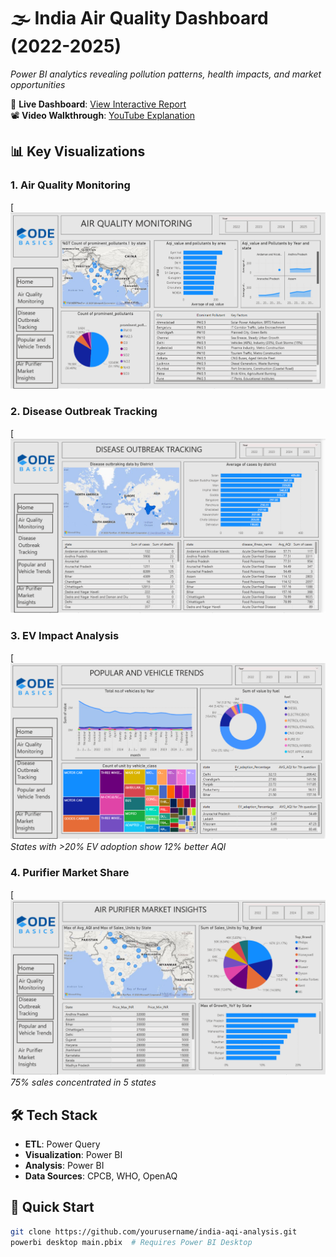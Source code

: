# 🌫️ India Air Quality Dashboard (2022-2025)
_Power BI analytics revealing pollution patterns, health impacts, and market opportunities_

🔗 **Live Dashboard**: [View Interactive Report](https://app.powerbi.com/view?r=eyJrIjoiNDY4ZmU2OTUtODNmNS00MmJlLWE2NTktMGM5YjRhMzU2MTY3IiwidCI6ImM2ZTU0OWIzLTVmNDUtNDAzMi1hYWU5LWQ0MjQ0ZGM1YjJjNCJ9)  
📽️ **Video Walkthrough**: [YouTube Explanation](www.youtube.com/embed/XnIBGQgVYyE?si=6apA6aWefKwXxxLb)

## 📊 Key Visualizations
### 1. Air Quality Monitoring
[![Top Cities](https://github.com/mohan1212576/India-Air-Quality-Analysis-2022-2025-/blob/main/Screenshot%201.png)  

### 2. Disease Outbreak Tracking
[![Top Cities](https://github.com/mohan1212576/India-Air-Quality-Analysis-2022-2025-/blob/main/Screenshot%202.png)  

### 3. EV Impact Analysis
[![EV Correlation](https://github.com/mohan1212576/India-Air-Quality-Analysis-2022-2025-/blob/main/Screenshot%203.png)  
*States with >20% EV adoption show 12% better AQI*

### 4. Purifier Market Share
[![Market Breakdown](https://github.com/mohan1212576/India-Air-Quality-Analysis-2022-2025-/blob/main/Screenshot%204.png)  
*75% sales concentrated in 5 states*

## 🛠️ Tech Stack
- **ETL**: Power Query  
- **Visualization**: Power BI  
- **Analysis**: Power BI
- **Data Sources**: CPCB, WHO, OpenAQ  

## 🚀 Quick Start
```bash
git clone https://github.com/yourusername/india-aqi-analysis.git
powerbi desktop main.pbix  # Requires Power BI Desktop
